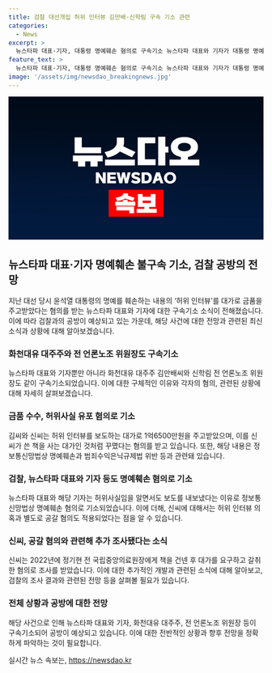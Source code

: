 ```yaml
---
title: 검찰 대선개입 허위 인터뷰 김만배·신학림 구속 기소 관련
categories:
  - News
excerpt: >
  뉴스타파 대표·기자, 대통령 명예훼손 혐의로 구속기소 뉴스타파 대표와 기자가 대통령 명예훼손 혐의로 구속기소됐다. 화천대유 대주주와 전 언론노조 위원장도 함께 구속기소됐는데, 1억6500만원을 받고 허위 인터뷰를 조작한 혐의가 제기됐다. 대표와 기자는 정보통신망법상 명예훼손 혐의뿐 아니라 공갈 혐의로도 기소됐다. 추가로, 전 원장에게 혼맥지도를 선물한 후 돈을 요구하고 협박한 혐의도 적용됐다. 
feature_text: >
  뉴스타파 대표·기자, 대통령 명예훼손 혐의로 구속기소 뉴스타파 대표와 기자가 대통령 명예훼손 혐의로 구속기소됐다. 화천대유 대주주와 전 언론노조 위원장도 함께 구속기소됐는데, 1억6500만원을 받고 허위 인터뷰를 조작한 혐의가 제기됐다. 대표와 기자는 정보통신망법상 명예훼손 혐의뿐 아니라 공갈 혐의로도 기소됐다. 추가로, 전 원장에게 혼맥지도를 선물한 후 돈을 요구하고 협박한 혐의도 적용됐다. 
image: '/assets/img/newsdao_breakingnews.jpg'
---
```


<p><img src="/assets/img/newsdao_breakingnews.jpg" alt="flaretime 속보" /></p>

<h2 data-ke-size="size26">뉴스타파 대표·기자 명예훼손 불구속 기소, 검찰 공방의 전망</h2>

<p data-ke-size="size16">지난 대선 당시 윤석열 대통령의 명예를 훼손하는 내용의 ‘허위 인터뷰’를 대가로 금품을 주고받았다는 혐의를 받는 뉴스타파 대표와 기자에 대한 구속기소 소식이 전해졌습니다. 이에 따라 검찰과의 공방이 예상되고 있는 가운데, 해당 사건에 대한 전망과 관련된 최신 소식과 상황에 대해 알아보겠습니다.</p>

<h3>화천대유 대주주와 전 언론노조 위원장도 구속기소</h3>

<p data-ke-size="size16">뉴스타파 대표와 기자뿐만 아니라 화천대유 대주주 김만배씨와 신학림 전 언론노조 위원장도 같이 구속기소되었습니다. 이에 대한 구체적인 이유와 각자의 혐의, 관련된 상황에 대해 자세히 살펴보겠습니다.</p>

<h3>금품 수수, 허위사실 유포 혐의로 기소</h3>

<p data-ke-size="size16">김씨와 신씨는 허위 인터뷰를 보도하는 대가로 1억6500만원을 주고받았으며, 이를 신씨가 쓴 책을 사는 대가인 것처럼 꾸몄다는 혐의를 받고 있습니다. 또한, 해당 내용은 정보통신망법상 명예훼손과 범죄수익은닉규제법 위반 등과 관련돼 있습니다.</p>

<h3>검찰, 뉴스타파 대표와 기자 등도 명예훼손 혐의로 기소</h3>

<p data-ke-size="size16">뉴스타파 대표와 해당 기자는 허위사실임을 알면서도 보도를 내보냈다는 이유로 정보통신망법상 명예훼손 혐의로 기소되었습니다. 이에 더해, 신씨에 대해서는 허위 인터뷰 의혹과 별도로 공갈 혐의도 적용되었다는 점을 알 수 있습니다.</p>

<h3>신씨, 공갈 혐의와 관련해 추가 조사됐다는 소식</h3>

<p data-ke-size="size16">신씨는 2022년에 정기현 전 국립중앙의료원장에게 책을 건넨 후 대가를 요구하고 갈취한 혐의로 조사를 받았습니다. 이에 대한 추가적인 개발과 관련된 소식에 대해 알아보고, 검찰의 조사 결과와 관련된 전망 등을 살펴볼 필요가 있습니다.</p>

<h3>전체 상황과 공방에 대한 전망</h3>

<p data-ke-size="size16">해당 사건으로 인해 뉴스타파 대표와 기자, 화천대유 대주주, 전 언론노조 위원장 등이 구속기소되어 공방이 예상되고 있습니다. 이에 대한 전반적인 상황과 향후 전망을 정확하게 파악하는 것이 필요합니다.</p>
실시간 뉴스 속보는, <a href="https://newsdao.kr" rel="dofollow">https://newsdao.kr</a>


